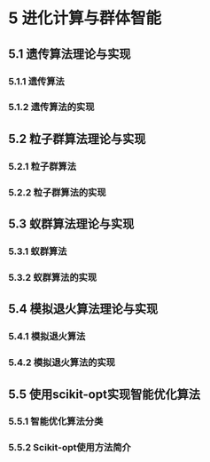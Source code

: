 # 5 进化计算与群体智能
## 5.1 遗传算法理论与实现
### 5.1.1 遗传算法
### 5.1.2 遗传算法的实现
## 5.2 粒子群算法理论与实现
### 5.2.1 粒子群算法
### 5.2.2 粒子群算法的实现
## 5.3 蚁群算法理论与实现
### 5.3.1 蚁群算法
### 5.3.2 蚁群算法的实现
## 5.4 模拟退火算法理论与实现
### 5.4.1 模拟退火算法
### 5.4.2 模拟退火算法的实现
## 5.5 使用scikit-opt实现智能优化算法
### 5.5.1 智能优化算法分类
### 5.5.2 Scikit-opt使用方法简介